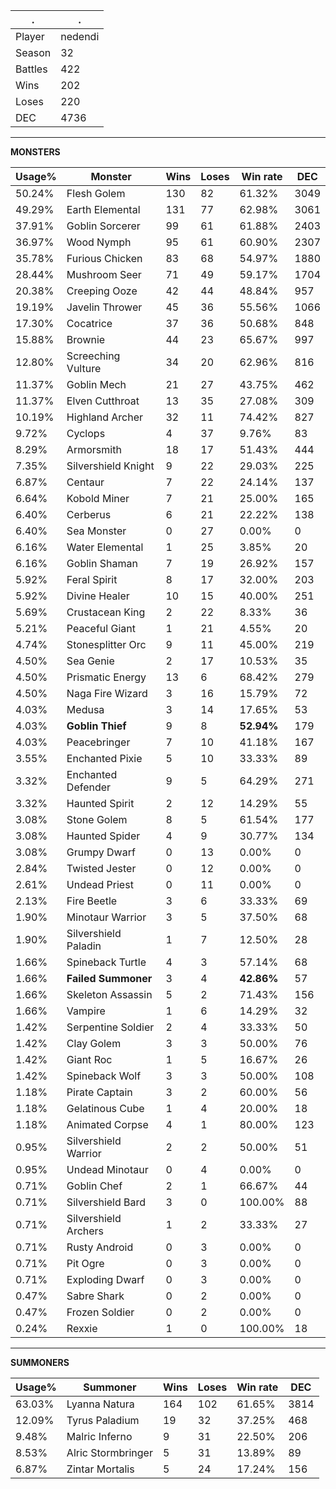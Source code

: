 .|.
|-|-
Player|nedendi
Season|32
Battles|422
Wins|202
Loses|220
DEC|4736

---
**MONSTERS**

Usage%|Monster|Wins|Loses|Win rate|DEC|
-|-|-|-|-|-|
50.24%|Flesh Golem|130|82|61.32%|3049|
49.29%|Earth Elemental|131|77|62.98%|3061|
37.91%|Goblin Sorcerer|99|61|61.88%|2403|
36.97%|Wood Nymph|95|61|60.90%|2307|
35.78%|Furious Chicken|83|68|54.97%|1880|
28.44%|Mushroom Seer|71|49|59.17%|1704|
20.38%|Creeping Ooze|42|44|48.84%|957|
19.19%|Javelin Thrower|45|36|55.56%|1066|
17.30%|Cocatrice|37|36|50.68%|848|
15.88%|Brownie|44|23|65.67%|997|
12.80%|Screeching Vulture|34|20|62.96%|816|
11.37%|Goblin Mech|21|27|43.75%|462|
11.37%|Elven Cutthroat|13|35|27.08%|309|
10.19%|Highland Archer|32|11|74.42%|827|
9.72%|Cyclops|4|37|9.76%|83|
8.29%|Armorsmith|18|17|51.43%|444|
7.35%|Silvershield Knight|9|22|29.03%|225|
6.87%|Centaur|7|22|24.14%|137|
6.64%|Kobold Miner|7|21|25.00%|165|
6.40%|Cerberus|6|21|22.22%|138|
6.40%|Sea Monster|0|27|0.00%|0|
6.16%|Water Elemental|1|25|3.85%|20|
6.16%|Goblin Shaman|7|19|26.92%|157|
5.92%|Feral Spirit|8|17|32.00%|203|
5.92%|Divine Healer|10|15|40.00%|251|
5.69%|Crustacean King|2|22|8.33%|36|
5.21%|Peaceful Giant|1|21|4.55%|20|
4.74%|Stonesplitter Orc|9|11|45.00%|219|
4.50%|Sea Genie|2|17|10.53%|35|
4.50%|Prismatic Energy|13|6|68.42%|279|
4.50%|Naga Fire Wizard|3|16|15.79%|72|
4.03%|Medusa|3|14|17.65%|53|
4.03%|**Goblin Thief**|9|8|**52.94%**|179|
4.03%|Peacebringer|7|10|41.18%|167|
3.55%|Enchanted Pixie|5|10|33.33%|89|
3.32%|Enchanted Defender|9|5|64.29%|271|
3.32%|Haunted Spirit|2|12|14.29%|55|
3.08%|Stone Golem|8|5|61.54%|177|
3.08%|Haunted Spider|4|9|30.77%|134|
3.08%|Grumpy Dwarf|0|13|0.00%|0|
2.84%|Twisted Jester|0|12|0.00%|0|
2.61%|Undead Priest|0|11|0.00%|0|
2.13%|Fire Beetle|3|6|33.33%|69|
1.90%|Minotaur Warrior|3|5|37.50%|68|
1.90%|Silvershield Paladin|1|7|12.50%|28|
1.66%|Spineback Turtle|4|3|57.14%|68|
1.66%|**Failed Summoner**|3|4|**42.86%**|57|
1.66%|Skeleton Assassin|5|2|71.43%|156|
1.66%|Vampire|1|6|14.29%|32|
1.42%|Serpentine Soldier|2|4|33.33%|50|
1.42%|Clay Golem|3|3|50.00%|76|
1.42%|Giant Roc|1|5|16.67%|26|
1.42%|Spineback Wolf|3|3|50.00%|108|
1.18%|Pirate Captain|3|2|60.00%|56|
1.18%|Gelatinous Cube|1|4|20.00%|18|
1.18%|Animated Corpse|4|1|80.00%|123|
0.95%|Silvershield Warrior|2|2|50.00%|51|
0.95%|Undead Minotaur|0|4|0.00%|0|
0.71%|Goblin Chef|2|1|66.67%|44|
0.71%|Silvershield Bard|3|0|100.00%|88|
0.71%|Silvershield Archers|1|2|33.33%|27|
0.71%|Rusty Android|0|3|0.00%|0|
0.71%|Pit Ogre|0|3|0.00%|0|
0.71%|Exploding Dwarf|0|3|0.00%|0|
0.47%|Sabre Shark|0|2|0.00%|0|
0.47%|Frozen Soldier|0|2|0.00%|0|
0.24%|Rexxie|1|0|100.00%|18|

---
**SUMMONERS**

Usage%|Summoner|Wins|Loses|Win rate|DEC|
-|-|-|-|-|-|
63.03%|Lyanna Natura|164|102|61.65%|3814|
12.09%|Tyrus Paladium|19|32|37.25%|468|
9.48%|Malric Inferno|9|31|22.50%|206|
8.53%|Alric Stormbringer|5|31|13.89%|89|
6.87%|Zintar Mortalis|5|24|17.24%|156|
